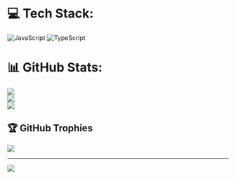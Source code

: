 
# 💻 Tech Stack:
![JavaScript](https://img.shields.io/badge/javascript-%23323330.svg?style=for-the-badge&logo=javascript&logoColor=%23F7DF1E) ![TypeScript](https://img.shields.io/badge/typescript-%23007ACC.svg?style=for-the-badge&logo=typescript&logoColor=white)
# 📊 GitHub Stats:
![](https://github-readme-stats.vercel.app/api?username=hikki78&theme=dark&hide_border=true&include_all_commits=false&count_private=false)<br/>
![](https://github-readme-streak-stats.herokuapp.com/?user=hikki78&theme=dark&hide_border=true)<br/>
![](https://github-readme-stats.vercel.app/api/top-langs/?username=hikki78&theme=dark&hide_border=true&include_all_commits=false&count_private=false&layout=compact)

## 🏆 GitHub Trophies
![](https://github-profile-trophy.vercel.app/?username=hikki78&theme=radical&no-frame=false&no-bg=true&margin-w=4)

---
[![](https://visitcount.itsvg.in/api?id=hikki78&icon=0&color=12)](https://visitcount.itsvg.in)

<!-- Proudly created with GPRM ( https://gprm.itsvg.in ) -->
